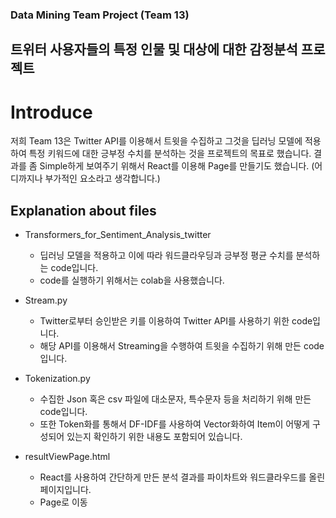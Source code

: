 ### Data Mining Team Project (Team 13)

## 트위터 사용자들의 특정 인물 및 대상에 대한 감정분석 프로젝트

# Introduce

저희 Team 13은 Twitter API를 이용해서 트윗을 수집하고 그것을 딥러닝 모델에 적용하여 특정 키워드에 대한 긍부정 수치를 분석하는 것을 프로젝트의 목표로 했습니다.
결과를 좀 Simple하게 보여주기 위해서 React를 이용해 Page를 만들기도 했습니다. (어디까지나 부가적인 요소라고 생각합니다.)

## Explanation about files

* Transformers_for_Sentiment_Analysis_twitter
  - 딥러닝 모델을 적용하고 이에 따라 워드클라우딩과 긍부정 평균 수치를 분석하는 code입니다.
  - code를 실행하기 위해서는 colab을 사용했습니다.

* Stream.py
  - Twitter로부터 승인받은 키를 이용하여 Twitter API를 사용하기 위한 code입니다.
  - 해당 API를 이용해서 Streaming을 수행하여 트윗을 수집하기 위해 만든 code입니다.

* Tokenization.py
  - 수집한 Json 혹은 csv 파일에 대소문자, 특수문자 등을 처리하기 위해 만든 code입니다.
  - 또한 Token화를 통해서 DF-IDF를 사용하여 Vector화하여 Item이 어떻게 구성되어 있는지 확인하기 위한 내용도 포함되어 있습니다.

* resultViewPage.html
  - React를 사용하여 간단하게 만든 분석 결과를 파이차트와 워드클라우드를 올린 페이지입니다.
  - <A self="resultViewPage.html"> Page로 이동</A>

